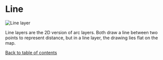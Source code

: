 # Line

![Line layer](https://d1a3f4spazzrp4.cloudfront.net/indranildeveloper-kepler.gl/documentation/image3.png "Line layer")

Line layers are the 2D version of arc layers. Both draw a line between two points to represent distance, but in a line layer, the drawing lies flat on the map.

[Back to table of contents](../README.md)

